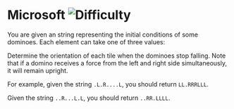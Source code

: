 # Microsoft ![Difficulty](https://img.shields.io/badge/-EASY-green)
	
You are given an string representing the initial conditions of some dominoes. Each element can take one of three values:
	





	
Determine the orientation of each tile when the dominoes stop falling. Note that if a domino receives a force from the left and right side simultaneously, it will remain upright.
	
For example, given the string `.L.R....L`, you should return `LL.RRRLLL`.
	
Given the string `..R...L.L`, you should return `..RR.LLLL`.
	
